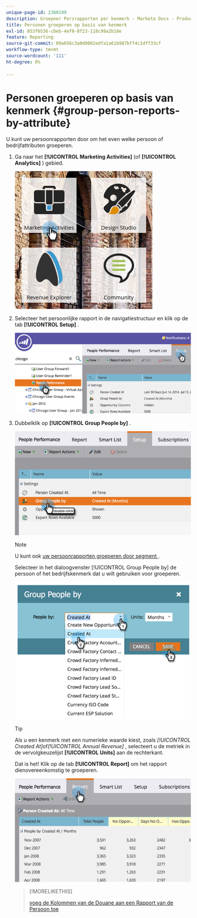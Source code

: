 ```yaml
---
unique-page-id: 2360199
description: Groepeer Persrapporten per kenmerk - Marketo Docs - Productdocumentatie
title: Personen groeperen op basis van kenmerk
exl-id: 853f6536-cbeb-4ef0-8f23-118c99a2b18e
feature: Reporting
source-git-commit: 09a656c3a0d0002edfa1a61b987bff4c1dff33cf
workflow-type: tm+mt
source-wordcount: '111'
ht-degree: 0%

---
```


# Personen groeperen op basis van kenmerk {#group-person-reports-by-attribute}

U kunt uw persoonrapporten door om het even welke persoon of bedrijfattributen groeperen.

1. Ga naar het **[!UICONTROL Marketing Activities]** (of **[!UICONTROL Analytics]** ) gebied.

   ![](assets/image2017-3-28-10-3a22-3a53.png)

1. Selecteer het persoonlijke rapport in de navigatiestructuur en klik op de tab **[!UICONTROL Setup]** .

   ![](assets/image2017-3-28-11-3a33-3a48.png)

1. Dubbelklik op **[!UICONTROL Group People by]** .

   ![](assets/image2017-3-28-11-3a34-3a5.png)

   >[!NOTE]
   >
   >U kunt ook [ uw persoonrapporten groeperen door segment ](/help/marketo/product-docs/personalization/segmentation-and-snippets/segmentation/group-person-reports-by-segment.md).

   Selecteer in het dialoogvenster [!UICONTROL Group People by] de persoon of het bedrijfskenmerk dat u wilt gebruiken voor groeperen.

   ![](assets/image2017-3-28-11-3a34-3a42.png)

   >[!TIP]
   >
   >Als u een kenmerk met een numerieke waarde kiest, zoals _[!UICONTROL Created At]_&#x200B;of&#x200B;_[!UICONTROL Annual Revenue]_ , selecteert u de metriek in de vervolgkeuzelijst **[!UICONTROL Units]** aan de rechterkant.

   Dat is het! Klik op de tab **[!UICONTROL Report]** om het rapport dienovereenkomstig te groeperen.

   ![](assets/image2017-3-28-11-3a35-3a0.png)

   >[!MORELIKETHIS]
   >
   >[ voeg de Kolommen van de Douane aan een Rapport van de Persoon toe ](/help/marketo/product-docs/reporting/basic-reporting/editing-reports/add-custom-columns-to-a-person-report.md)
